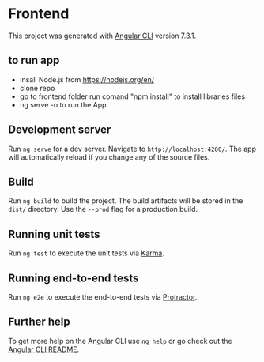# Frontend
This project was generated with [Angular CLI](https://github.com/angular/angular-cli) version 7.3.1.


## to run app 
 - insall Node.js  from https://nodejs.org/en/ 
 - clone repo 
 - go to frontend folder run comand "npm install" to install  libraries files 
 - ng serve -o to run the App 

## Development server

Run `ng serve` for a dev server. Navigate to `http://localhost:4200/`. The app will automatically reload if you change any of the source files.

## Build

Run `ng build` to build the project. The build artifacts will be stored in the `dist/` directory. Use the `--prod` flag for a production build.

## Running unit tests

Run `ng test` to execute the unit tests via [Karma](https://karma-runner.github.io).

## Running end-to-end tests

Run `ng e2e` to execute the end-to-end tests via [Protractor](http://www.protractortest.org/).

## Further help

To get more help on the Angular CLI use `ng help` or go check out the [Angular CLI README](https://github.com/angular/angular-cli/blob/master/README.md).
